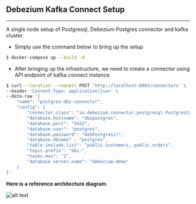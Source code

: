 ## Debezium Kafka Connect Setup
---
A single node setup of Postgresql, Debezium Postgres connector and kafka cluster.

* Simply use the command below to bring up the setup
```sh
$ docker-compose up --build -d
```

* After bringing up the infrastructure, we need to create a connector using API endpoint of kafka connect instance

```sh
$ curl --location --request POST 'http://localhost:8083/connectors' \
--header 'Content-Type: application/json' \
--data-raw '{
    "name": "postgres-dbz-connector",
    "config": {
        "connector.class": "io.debezium.connector.postgresql.PostgresConnector",
        "database.hostname": "dbzpostgres",
        "database.port": "5432",
        "database.user": "postgres",
        "database.password": "DebPostgres1!",
        "database.dbname" : "postgres",
        "table.include.list": "public.customers, public.orders",
        "topic.prefix": "dbz-",
        "tasks.max": "1",
        "database.server.name": "debezium-demo"
    }
}'
```

**Here is a reference architecture diagram**


![alt text](DBZ-Kafka_Connect.png?raw=true)